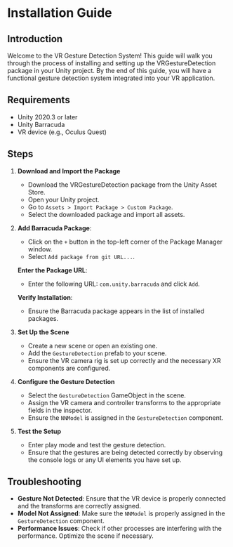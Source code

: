 # Installation Guide

## Introduction

Welcome to the VR Gesture Detection System! This guide will walk you through the process of installing and setting up the VRGestureDetection package in your Unity project. By the end of this guide, you will have a functional gesture detection system integrated into your VR application.

## Requirements

- Unity 2020.3 or later
- Unity Barracuda
- VR device (e.g., Oculus Quest)

## Steps

1. **Download and Import the Package**
   - Download the VRGestureDetection package from the Unity Asset Store.
   - Open your Unity project.
   - Go to `Assets > Import Package > Custom Package`.
   - Select the downloaded package and import all assets.

2. **Add Barracuda Package**:
      - Click on the `+` button in the top-left corner of the Package Manager window.
      - Select `Add package from git URL...`.

      **Enter the Package URL**:
      - Enter the following URL: `com.unity.barracuda` and click `Add`.

      **Verify Installation**:
      - Ensure the Barracuda package appears in the list of installed packages.

3. **Set Up the Scene**
   - Create a new scene or open an existing one.
   - Add the `GestureDetection` prefab to your scene.
   - Ensure the VR camera rig is set up correctly and the necessary XR components are configured.

4. **Configure the Gesture Detection**
   - Select the `GestureDetection` GameObject in the scene.
   - Assign the VR camera and controller transforms to the appropriate fields in the inspector.
   - Ensure the `NNModel` is assigned in the `GestureDetection` component.

5. **Test the Setup**
   - Enter play mode and test the gesture detection.
   - Ensure that the gestures are being detected correctly by observing the console logs or any UI elements you have set up.

## Troubleshooting

- **Gesture Not Detected**: Ensure that the VR device is properly connected and the transforms are correctly assigned.
- **Model Not Assigned**: Make sure the `NNModel` is properly assigned in the `GestureDetection` component.
- **Performance Issues**: Check if other processes are interfering with the performance. Optimize the scene if necessary.

